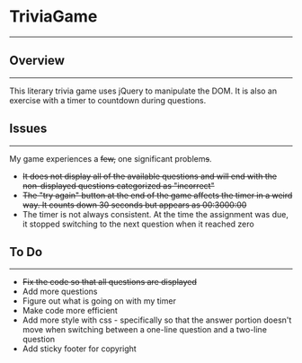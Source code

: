# TriviaGame
---
## Overview
---
This literary trivia game uses jQuery to manipulate the DOM. It is also an exercise with a timer to countdown during questions.

## Issues
---
My game experiences a ~~few,~~ one significant problem~~s~~. 

+ ~~It does not display all of the available questions and will end with the non-displayed questions categorized as "incorrect"~~
+ ~~The "try again" button at the end of the game affects the timer in a weird way. It counts down 30 seconds but appears as 00:3000:00~~
+ The timer is not always consistent. At the time the assignment was due, it stopped switching to the next question when it reached zero

## To Do
---
+ ~~Fix the code so that all questions are displayed~~
+ Add more questions
+ Figure out what is going on with my timer
+ Make code more efficient
+ Add more style with css - specifically so that the answer portion doesn't move when switching between a one-line question and
a two-line question
+ Add sticky footer for copyright
